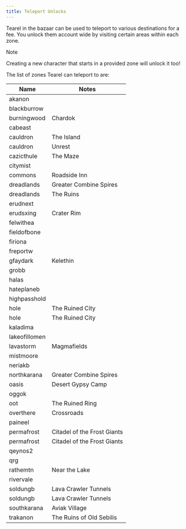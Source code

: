 ```yaml
---
title: Teleport Unlocks
---
```


Tearel in the bazaar can be used to teleport to various destinations for a fee. You unlock them account wide by visiting certain areas within each zone.
<!--more-->

> [!note]
> Creating a new character that starts in a provided zone will unlock it too!

The list of zones Tearel can teleport to are:

Name|Notes
---|---
akanon|
blackburrow|
burningwood|Chardok
cabeast|
cauldron|The Island
cauldron|Unrest
cazicthule|The Maze
citymist|
commons|Roadside Inn
dreadlands|Greater Combine Spires
dreadlands|The Ruins
erudnext|
erudsxing|Crater Rim
felwithea|
fieldofbone|
firiona|
freportw|
gfaydark|Kelethin
grobb|
halas|
hateplaneb|
highpasshold|
hole|The Ruined City
hole|The Ruined City
kaladima|
lakeofillomen|
lavastorm|Magmafields
mistmoore|
neriakb|
northkarana|Greater Combine Spires
oasis|Desert Gypsy Camp
oggok|
oot|The Ruined Ring
overthere|Crossroads
paineel|
permafrost|Citadel of the Frost Giants
permafrost|Citadel of the Frost Giants
qeynos2|
qrg|
rathemtn|Near the Lake
rivervale|
soldungb|Lava Crawler Tunnels
soldungb|Lava Crawler Tunnels
southkarana|Aviak Village
trakanon|The Ruins of Old Sebilis